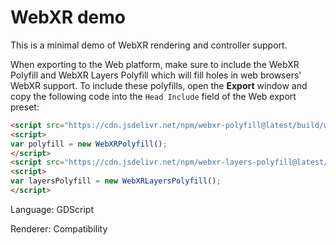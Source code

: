 # WebXR demo

This is a minimal demo of WebXR rendering and controller support.

When exporting to the Web platform, make sure to include the WebXR Polyfill and WebXR Layers Polyfill which will fill holes in web browsers' WebXR support.
To include these polyfills, open the **Export** window and copy the following code into the `Head Include` field of the Web export preset:

```html
<script src="https://cdn.jsdelivr.net/npm/webxr-polyfill@latest/build/webxr-polyfill.min.js"></script>
<script>
var polyfill = new WebXRPolyfill();
</script>
<script src="https://cdn.jsdelivr.net/npm/webxr-layers-polyfill@latest/build/webxr-layers-polyfill.min.js"></script>
<script>
var layersPolyfill = new WebXRLayersPolyfill();
</script>
```

Language: GDScript

Renderer: Compatibility
